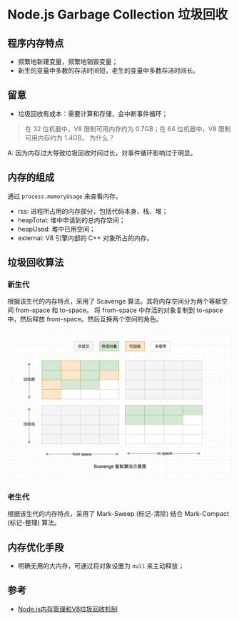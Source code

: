# Node.js Garbage Collection 垃圾回收

## 程序内存特点

- 频繁地新建变量，频繁地销毁变量；
- 新生的变量中多数的存活时间短，老生的变量中多数存活时间长。

## 留意

- 垃圾回收有成本：需要计算和存储，会中断事件循环；

> 在 32 位机器中，V8 限制可用内存约为 0.7GB；在 64 位机器中，V8 限制可用内存约为 1.4GB。
> 为什么？

A: 因为内存过大导致垃圾回收时间过长，对事件循环影响过于明显。

## 内存的组成

通过 `process.memoryUsage` 来查看内存。

- rss: 进程所占用的内存部分，包括代码本身、栈、堆；
- heapTotal: 堆中申请到的总内存空间；
- heapUsed: 堆中已用空间；
- external: V8 引擎内部的 C++ 对象所占的内存。

## 垃圾回收算法

### 新生代

根据该生代的内存特点，采用了 Scavenge 算法。其将内存空间分为两个等额空间 from-space 和 to-space。
将 from-space 中存活的对象复制到 to-space 中，然后释放 from-space。然后互换两个空间的角色。

![scavenge](../../images/scavenge.png)

### 老生代

根据该生代的内存特点，采用了 Mark-Sweep (标记-清除) 结合 Mark-Compact (标记-整理) 算法。

## 内存优化手段

- 明确无用的大内存，可通过将对象设置为 `null` 来主动释放；

## 参考

- [Node.js内存管理和V8垃圾回收机制](https://juejin.cn/post/6844903878928891911)
